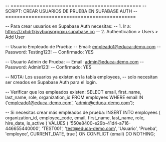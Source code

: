 -- =============================================
-- SCRIPT: CREAR USUARIOS DE PRUEBA EN SUPABASE AUTH
-- =============================================

-- Para crear usuarios en Supabase Auth necesitas:
-- 1. Ir a: https://zxhdrtkjvybuqsprpqxu.supabase.co
-- 2. Authentication > Users > Add User

-- Usuario Empleado de Prueba:
-- Email: empleado1@educa-demo.com
-- Password: Testing123!
-- Confirmado: YES

-- Usuario Admin de Prueba:
-- Email: admin@educa-demo.com 
-- Password: Admin123!
-- Confirmado: YES

-- NOTA: Los usuarios ya existen en la tabla employees,
-- solo necesitan ser creados en Supabase Auth para el login.

-- Verificar que los empleados existen:
SELECT 
  email, 
  first_name, 
  last_name, 
  role,
  organization_id
FROM employees 
WHERE email IN ('empleado1@educa-demo.com', 'admin@educa-demo.com');

-- Si necesitas crear más empleados de prueba:
INSERT INTO employees (
  organization_id, 
  employee_code, 
  email, 
  first_name, 
  last_name,
  role, 
  hire_date, 
  is_active
) VALUES (
  '550e8400-e29b-41d4-a716-446655440000',
  'TEST001', 
  'test@educa-demo.com', 
  'Usuario', 
  'Prueba',
  'employee', 
  CURRENT_DATE, 
  true
) ON CONFLICT (email) DO NOTHING;
